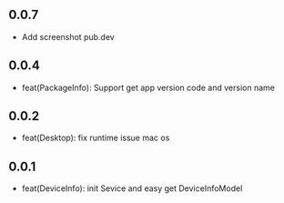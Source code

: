 ## 0.0.7
+ Add screenshot pub.dev

## 0.0.4
+ feat(PackageInfo): Support get app version code and version name

## 0.0.2

+ feat(Desktop): fix runtime issue mac os 

## 0.0.1

+ feat(DeviceInfo): init Sevice and easy get DeviceInfoModel
